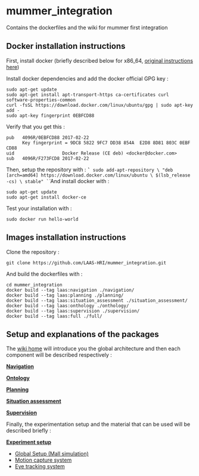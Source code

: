 # mummer_integration
Contains the dockerfiles and the wiki for mummer first integration

## Docker installation instructions

First, install docker (briefly described below for x86_64, [original instructions here](https://docs.docker.com/install/linux/docker-ce/ubuntu/))

Install docker dependencies and add the docker official GPG key :
```
sudo apt-get update
sudo apt-get install apt-transport-https ca-certificates curl software-properties-common
curl -fsSL https://download.docker.com/linux/ubuntu/gpg | sudo apt-key add -
sudo apt-key fingerprint 0EBFCD88
```
Verify that you get this :
```
pub   4096R/0EBFCD88 2017-02-22
      Key fingerprint = 9DC8 5822 9FC7 DD38 854A  E2D8 8D81 803C 0EBF CD88
uid                  Docker Release (CE deb) <docker@docker.com>
sub   4096R/F273FCD8 2017-02-22
```
Then, setup the repository with :
``̀`
sudo add-apt-repository \
   "deb [arch=amd64] https://download.docker.com/linux/ubuntu \
   $(lsb_release -cs) \
   stable"
`̀``
And install docker with :
```
sudo apt-get update
sudo apt-get install docker-ce
```
Test your installation with :
```
sudo docker run hello-world

```
## Images installation instructions

Clone the repository :
```
git clone https://github.com/LAAS-HRI/mummer_integration.git
```
And build the dockerfiles with :

```
cd mummer_integration
docker build --tag laas:navigation ./navigation/
docker build --tag laas:planning ./planning/
docker build --tag laas:situation_assessment ./situation_assessment/
docker build --tag laas:onthology ./onthology/
docker build --tag laas:supervision ./supervision/
docker build --tag laas:full ./full/
```

## Setup and explanations of the packages

The [wiki home](https://github.com/LAAS-HRI/mummer_integration/wiki) will introduce you the global architecture and then each component will be described respectively :

[**Navigation**](https://github.com/LAAS-HRI/mummer_integration/wiki/Navigation)

[**Ontology**](https://github.com/LAAS-HRI/mummer_integration/wiki/Onthology)

[**Planning**](https://github.com/LAAS-HRI/mummer_integration/wiki/Planning)

[**Situation assessment**](https://github.com/LAAS-HRI/mummer_integration/wiki/Situation-assessment)

[**Supervision**](https://github.com/LAAS-HRI/mummer_integration/wiki/Supervision)

Finally, the experimentation setup and the material that can be used will be described briefly :  

[**Experiment setup**](https://github.com/LAAS-HRI/mummer_integration/wiki/Experiment-setup)

* [Global Setup (Mall simulation)]()
* [Motion capture system]()
* [Eye tracking system]()
